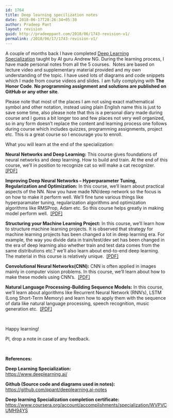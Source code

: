 ```yaml
---
id: 1764
title: Deep learning specilization notes
date: 2018-06-17T20:26:34+05:30
author: Pradeep Pant
layout: revision
guid: http://pradeeppant.com/2018/06/1743-revision-v1/
permalink: /2018/06/17/1743-revision-v1/
---
```

A couple of months back I have completed [Deep Learning Specialization](https://www.deeplearning.ai/) taught by AI guru Andrew NG. During the learning process, I have made personal notes from all the 5 courses.  Notes are based on lecture video and supplementary material provided and my own understanding of the topic. I have used lots of diagrams and code snippets which I made from course videos and slides. I am fully complying with **The Honor Code**. **No programming assignment and solutions are published on GitHub or any other site**.

Please note that most of the places I am not using exact mathematical symbol and other notation, instead using plain English name this is just to save some time, also please note that this is a personal diary made during course and I guess a bit longer too and few places not very well organized, so in any form doesn&#8217;t replace the content and learning process one follows during course which includes quizzes, programming assignments, project etc. This is a great course so I encourage you to enroll.

What you will learn at the end of the specialization:

**Neural Networks and Deep Learning:** This course gives foundations of neural networks and deep learning. How to build and train. At the end of this course, we&#8217;ll in position to recognize cat so will make a cat recognizer.  [[PDF]](http://pradeeppant.com/wp-content/uploads/2018/06/Neural-Networks-and-Deep-Learning.pdf)

**Improving Deep Neural Networks &#8211; Hyperparameter Tuning, Regularization and Optimization:** In this course, we&#8217;ll learn about practical aspects of the NN. Now you have made NN/deep network so the focus is on how to make it perform well. We&#8217;ll fine tune various things like hyperparamater tuning, regularization algorithms and optimization algorithms like RMSProp, Adam etc. So this course helps greatly in making model perform well.  [[PDF]](http://pradeeppant.com/wp-content/uploads/2018/06/Improving-Deep-Neural-Networks.pdf)

**Structuring your Machine Learning Project:** In this course, we&#8217;ll learn how to structure machine learning projects. It is observed that strategy for machine learning projects has been changed a lot in deep learning era. For example, the way you divide data in train/test/dev set has been changed in the era of deep learning also whether train and test data comes from the same distributions etc.? we&#8217;ll also learn about end-to-end deep learning. The material in this course is relatively unique.  [[PDF]](http://pradeeppant.com/wp-content/uploads/2018/06/Structuring-your-Machine-Learning-Project.pdf)

**Convolutional Neural Networks(CNN):** CNN is often applied in images mainly in computer vision problems. In this course, we&#8217;ll learn about how to make these models using CNN&#8217;s.  [[PDF]](http://pradeeppant.com/wp-content/uploads/2018/06/Convolutional-Neural-Networks-CNN.pdf)

**Natural Language Processing-Building Sequence Models:** In this course, we&#8217;ll learn about algorithms like Recurrent Neural Network (RNN&#8217;s), LSTM (Long Short-Term Memory) and learn how to apply them with the sequence of data like natural language processing, speech recognition, music generation etc.  [[PDF]](http://pradeeppant.com/wp-content/uploads/2018/06/Natural-Language-Processing-Building-Sequence-Models.pdf)

&nbsp;

Happy learning!

Pl, drop a note in case of any feedback.

&nbsp;

**References:**

**Deep Learning Specialization:**  
<https://www.deeplearning.ai/>

**Github (Source code and diagrams used in notes):**  
<https://github.com/ppant/deeplearning.ai-notes>

**Deep learning Specialization completion certificate:** <https://www.coursera.org/account/accomplishments/specialization/WVPVCUMH94YS>

&nbsp;